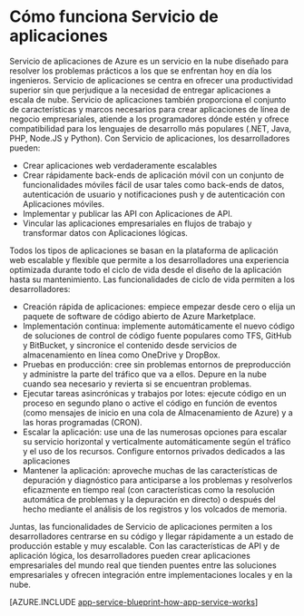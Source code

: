 <properties 
	pageTitle="Cómo funciona Servicio de aplicaciones de Azure" 
	description="Obtenga información acerca de cómo funciona Servicio de aplicaciones." 
	keywords="servicio de aplicaciones, servicio de aplicaciones de azure, escala, escalable, plan del servicio de aplicaciones, costo del servicio de aplicaciones"
	services="app-service" 
	documentationCenter="" 
	authors="yochay" 
	manager="wpickett" 
	editor=""/>

<tags 
	ms.service="app-service" 
	ms.workload="na" 
	ms.tgt_pltfrm="na" 
	ms.devlang="na" 
	ms.topic="hero-article" 
	ms.date="02/10/2016" 
	ms.author="yochay"/>

# Cómo funciona Servicio de aplicaciones

Servicio de aplicaciones de Azure es un servicio en la nube diseñado para resolver los problemas prácticos a los que se enfrentan hoy en día los ingenieros. Servicio de aplicaciones se centra en ofrecer una productividad superior sin que perjudique a la necesidad de entregar aplicaciones a escala de nube. Servicio de aplicaciones también proporciona el conjunto de características y marcos necesarios para crear aplicaciones de línea de negocio empresariales, atiende a los programadores dónde estén y ofrece compatibilidad para los lenguajes de desarrollo más populares (.NET, Java, PHP, Node.JS y Python). Con Servicio de aplicaciones, los desarrolladores pueden:

* Crear aplicaciones web verdaderamente escalables
* Crear rápidamente back-ends de aplicación móvil con un conjunto de funcionalidades móviles fácil de usar tales como back-ends de datos, autenticación de usuario y notificaciones push y de autenticación con Aplicaciones móviles. 
* Implementar y publicar las API con Aplicaciones de API.
* Vincular las aplicaciones empresariales en flujos de trabajo y transformar datos con Aplicaciones lógicas.

Todos los tipos de aplicaciones se basan en la plataforma de aplicación web escalable y flexible que permite a los desarrolladores una experiencia optimizada durante todo el ciclo de vida desde el diseño de la aplicación hasta su mantenimiento. Las funcionalidades de ciclo de vida permiten a los desarrolladores:

* Creación rápida de aplicaciones: empiece empezar desde cero o elija un paquete de software de código abierto de Azure Marketplace. 
* Implementación continua: implemente automáticamente el nuevo código de soluciones de control de código fuente populares como TFS, GitHub y BitBucket, y sincronice el contenido desde servicios de almacenamiento en línea como OneDrive y DropBox.
* Pruebas en producción: cree sin problemas entornos de preproducción y administre la parte del tráfico que va a ellos. Depure en la nube cuando sea necesario y revierta si se encuentran problemas.
* Ejecutar tareas asincrónicas y trabajos por lotes: ejecute código en un proceso en segundo plano o active el código en función de eventos (como mensajes de inicio en una cola de Almacenamiento de Azure) y a las horas programadas (CRON).
* Escalar la aplicación: use una de las numerosas opciones para escalar su servicio horizontal y verticalmente automáticamente según el tráfico y el uso de los recursos. Configure entornos privados dedicados a las aplicaciones   
* Mantener la aplicación: aproveche muchas de las características de depuración y diagnóstico para anticiparse a los problemas y resolverlos eficazmente en tiempo real (con características como la resolución automática de problemas y la depuración en directo) o después del hecho mediante el análisis de los registros y los volcados de memoria.
 
Juntas, las funcionalidades de Servicio de aplicaciones permiten a los desarrolladores centrarse en su código y llegar rápidamente a un estado de producción estable y muy escalable. Con las características de API y de aplicación lógica, los desarrolladores pueden crear aplicaciones empresariales del mundo real que tienden puentes entre las soluciones empresariales y ofrecen integración entre implementaciones locales y en la nube.

[AZURE.INCLUDE [app-service-blueprint-how-app-service-works](../../includes/app-service-blueprint-how-app-service-works.md)]

<!---HONumber=AcomDC_0224_2016-->